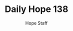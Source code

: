 ---
image: /assets/img/daily-hope-default-artwork.png
title: Daily Hope 138
number: 138
categories:
  - Daily Hope
author: Hope Staff
notes: Daily Hope 138
embed: >-
  EMBED_GOES_HERE
---
